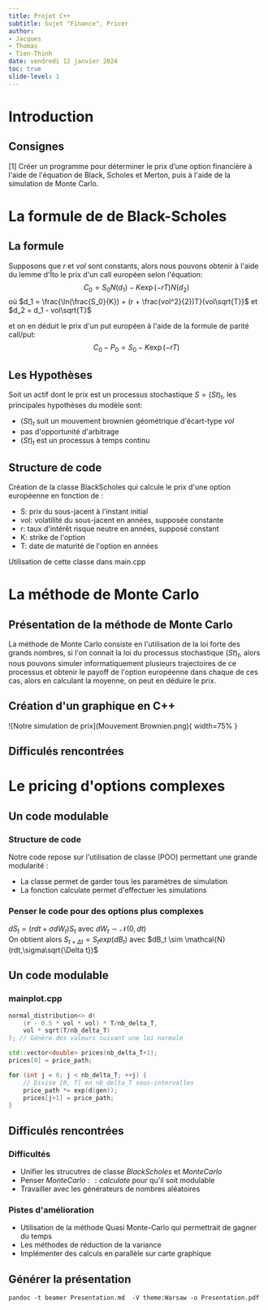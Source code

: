 ```yaml
---
title: Projet C++
subtitle: Sujet "Finance", Pricer
author: 
- Jacques
- Thomas
- Tien-Thinh
date: vendredi 12 janvier 2024
toc: true
slide-level: 1
---
```


# Introduction
## Consignes
[1] Créer un programme pour déterminer le prix d’une option financière à l'aide de l'équation de Black, Scholes et Merton, puis à l'aide de la simulation de Monte Carlo.
 

# La formule de de Black-Scholes 
## La formule
Supposons que $r$ et $vol$ sont constants, alors nous pouvons obtenir à l'aide du lemme d'Îto le prix d'un call européen selon l'équation: 
 $$C_{0} = S_0 N(d_1) - K\exp (-rT)N(d_2)$$
 où $d_1 = \frac{\ln(\frac{S_0}{K}) + (r + \frac{vol^2}{2})T}{vol\sqrt{T}}$ et $d_2 = d_1 - vol\sqrt{T}$

 et on en déduit le prix d'un put européen à l'aide de la formule de parité call/put:
 $$C_0-P_0 = S_0 - K\exp{(-rT)}$$



## Les Hypothèses  
Soit un actif dont le prix est un processus stochastique $S = (St)_t$, les principales hypothèses du modèle sont:  
  - $(St)_t$ suit un mouvement brownien géométrique d'écart-type $vol$  
  - pas d'opportunité d'arbitrage  
  - $(St)_t$ est un processus à temps continu   

## Structure de code
Création de la classe BlackScholes qui calcule le prix d'une option européenne en fonction de : 

 - S: prix du sous-jacent à l'instant initial  
 - vol: volatilité du sous-jacent en années, supposée constante  
 - r: taux d'intérêt risque neutre en années, supposé constant  
 - K: strike de l'option  
 - T: date de maturité de l'option en années    

Utilisation de cette classe dans main.cpp

# La méthode de Monte Carlo  
## Présentation de la méthode de Monte Carlo
La méthode de Monte Carlo consiste en l'utilisation de la loi forte des grands nombres, si l'on connait la loi du processus stochastique $(St)_t$, alors nous pouvons simuler informatiquement plusieurs trajectoires de ce processus et obtenir le payoff de l'option européenne dans chaque de ces cas, alors en calculant la moyenne, on peut en déduire le prix. 


## Création d'un graphique en C++
![Notre simulation de prix](Mouvement Brownien.png){ width=75% }

## Difficulés rencontrées

# Le pricing d'options complexes

## Un code modulable
### Structure de code
Notre code repose sur l'utilisation de classe (POO) permettant une grande modularité :  
 - La classe permet de garder tous les paramètres de simulation
 - La fonction calculate permet d'effectuer les simulations  


### Penser le code pour des options plus complexes
$dS_t = (rdt + \sigma dW_t)S_t$ avec $dW_t \sim \mathcal{N}(0,dt)$  
On obtient alors $S_{t+\Delta t} = S_t exp(dB_t)$ avec $dB_t \sim \mathcal{N}(rdt,\sigma\sqrt{\Delta t})$  

## Un code modulable
### mainplot.cpp
```C++
normal_distribution<> d(
    (r - 0.5 * vol * vol) * T/nb_delta_T,
    vol * sqrt(T/nb_delta_T)
); // Génère des valeurs suivant une loi normale

std::vector<double> prices(nb_delta_T+1);
prices[0] = price_path;

for (int j = 0; j < nb_delta_T; ++j) { 
    // Divise [0, T] en nb_delta_T sous-intervalles
    price_path *= exp(d(gen));
    prices[j+1] = price_path;
}
```
## Difficulés rencontrées
### Difficultés 
 - Unifier les strucutres de classe $BlackScholes$ et $MonteCarlo$
 - Penser $MonteCarlo::calculate$ pour qu'il soit modulable  
 - Travailler avec les générateurs de nombres aléatoires  


### Pistes d'amélioration
 - Utilisation de la méthode Quasi Monte-Carlo qui permettrait de gagner du temps  
 - Les méthodes de réduction de la variance  
 - Implémenter des calculs en parallèle sur carte graphique  

## Générer la présentation
```
pandoc -t beamer Presentation.md  -V theme:Warsaw -o Presentation.pdf
```